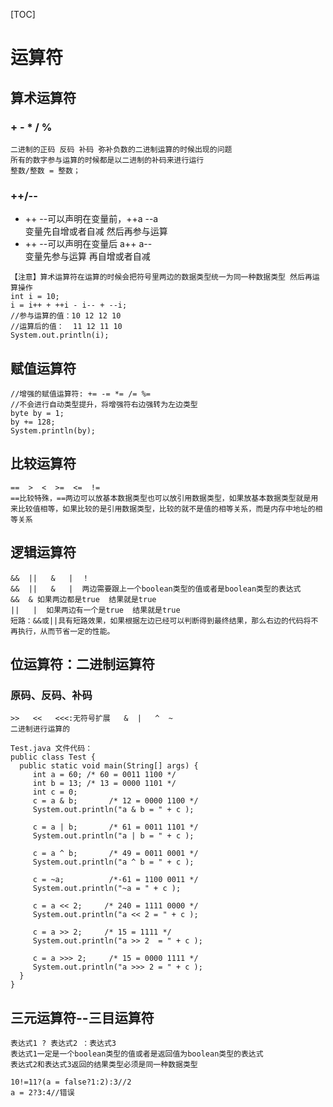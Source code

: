 [TOC]
# 运算符
## 算术运算符
### + - * /  %
```
二进制的正码 反码 补码 弥补负数的二进制运算的时候出现的问题    
所有的数字参与运算的时候都是以二进制的补码来进行运行
整数/整数 = 整数； 
```
### ++/--
- ++ --可以声明在变量前，++a  --a    
变量先自增或者自减 然后再参与运算
- ++ --可以声明在变量后  a++ a--    
变量先参与运算 再自增或者自减
```
【注意】算术运算符在运算的时候会把符号里两边的数据类型统一为同一种数据类型 然后再运算操作
int i = 10;
i = i++ + ++i - i-- + --i;
//参与运算的值：10 12 12 10
//运算后的值：  11 12 11 10
System.out.println(i);
```
## 赋值运算符
```
//增强的赋值运算符: += -= *= /= %=
//不会进行自动类型提升，将增强符右边强转为左边类型
byte by = 1;
by += 128;
System.println(by);
```
## 比较运算符
```
==  >  <  >=  <=  !=
==比较特殊，==两边可以放基本数据类型也可以放引用数据类型，如果放基本数据类型就是用来比较值相等，如果比较的是引用数据类型，比较的就不是值的相等关系，而是内存中地址的相等关系
```

## 逻辑运算符
```
&&  ||   &   |  ！
&&  ||   &   |  两边需要跟上一个boolean类型的值或者是boolean类型的表达式
&&  & 如果两边都是true  结果就是true
||   |  如果两边有一个是true  结果就是true
短路：&&或||具有短路效果，如果根据左边已经可以判断得到最终结果，那么右边的代码将不再执行，从而节省一定的性能。
```
## 位运算符：二进制运算符
### 原码、反码、补码

```
>>   <<   <<<:无符号扩展   &  |   ^  ~
二进制进行运算的
```

```
Test.java 文件代码：
public class Test {
  public static void main(String[] args) {
     int a = 60; /* 60 = 0011 1100 */
     int b = 13; /* 13 = 0000 1101 */
     int c = 0;
     c = a & b;       /* 12 = 0000 1100 */
     System.out.println("a & b = " + c );

     c = a | b;       /* 61 = 0011 1101 */
     System.out.println("a | b = " + c );

     c = a ^ b;       /* 49 = 0011 0001 */
     System.out.println("a ^ b = " + c );

     c = ~a;          /*-61 = 1100 0011 */
     System.out.println("~a = " + c );

     c = a << 2;     /* 240 = 1111 0000 */
     System.out.println("a << 2 = " + c );

     c = a >> 2;     /* 15 = 1111 */
     System.out.println("a >> 2  = " + c );

     c = a >>> 2;     /* 15 = 0000 1111 */
     System.out.println("a >>> 2 = " + c );
  }
}
```
## 三元运算符--三目运算符
```
表达式1 ? 表达式2 ：表达式3
表达式1一定是一个boolean类型的值或者是返回值为boolean类型的表达式
表达式2和表达式3返回的结果类型必须是同一种数据类型
```
```
10!=11?(a = false?1:2):3//2
a = 2?3:4//错误
```